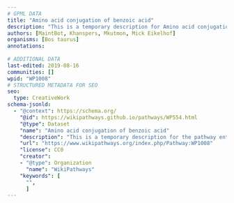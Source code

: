 ```yaml
---
# GPML DATA
title: "Amino acid conjugation of benzoic acid"
description: "This is a temporary description for Amino acid conjugation of benzoic acid"
authors: [MaintBot, Khanspers, Mkutmon, Mick Eikelhof]
organisms: [Bos taurus]
annotations:
  
# ADDITIONAL DATA
last-edited: 2019-08-16
communities: []
wpid: "WP1008"
# STRUCTURED METADATA FOR SEO
seo:
  type: CreativeWork
schema-jsonld:
  - "@context": https://schema.org/
    "@id": https://wikipathways.github.io/pathways/WP554.html
    "@type": Dataset
    "name": "Amino acid conjugation of benzoic acid"
    "description": "This is a temporary description for the pathway entitled: Amino acid conjugation of benzoic acid"
    "url": "https://www.wikipathways.org/index.php/Pathway:WP1008"
    "license": CC0
    "creator":
    - "@type": Organization
      "name": "WikiPathways"
    "keywords": [
      "",
      ]
---
```

